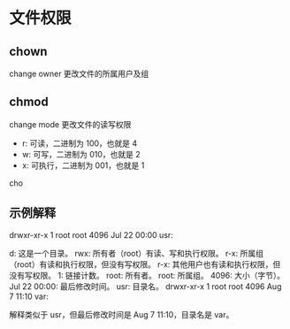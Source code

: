 # 文件权限

## chown

change owner 更改文件的所属用户及组

## chmod

change mode 更改文件的读写权限

- r: 可读，二进制为 100，也就是 4
- w: 可写，二进制为 010，也就是 2
- x: 可执行，二进制为 001，也就是 1

cho

## 示例解释

drwxr-xr-x 1 root root 4096 Jul 22 00:00 usr:

d: 这是一个目录。
rwx: 所有者（root）有读、写和执行权限。
r-x: 所属组（root）有读和执行权限，但没有写权限。
r-x: 其他用户也有读和执行权限，但没有写权限。
1: 链接计数。
root: 所有者。
root: 所属组。
4096: 大小（字节）。
Jul 22 00:00: 最后修改时间。
usr: 目录名。
drwxr-xr-x 1 root root 4096 Aug 7 11:10 var:

解释类似于 usr，但最后修改时间是 Aug 7 11:10，目录名是 var。
